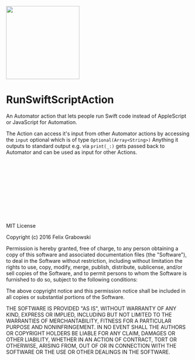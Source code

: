 <img src="https://github.com/nemesit/RunSwiftScriptAction/blob/master/Run%20Swift%20Script/SwiftScript.icns?raw=true" width="200">

# RunSwiftScriptAction
An Automator action that lets people run Swift code instead of AppleScript or JavaScript for Automation.

The Action can access it's input from other Automator actions by accessing the `input` optional which is of type `Optional(Array<String>)`
Anything it outputs to standard output e.g. via `print(_:)` gets passed back to Automator and can be used as input for other Actions.




<br><br><br><br><br><br><br><br><br><br>
MIT License

Copyright (c) 2016 Felix Grabowski

Permission is hereby granted, free of charge, to any person obtaining a copy
of this software and associated documentation files (the "Software"), to deal
in the Software without restriction, including without limitation the rights
to use, copy, modify, merge, publish, distribute, sublicense, and/or sell
copies of the Software, and to permit persons to whom the Software is
furnished to do so, subject to the following conditions:

The above copyright notice and this permission notice shall be included in all
copies or substantial portions of the Software.

THE SOFTWARE IS PROVIDED "AS IS", WITHOUT WARRANTY OF ANY KIND, EXPRESS OR
IMPLIED, INCLUDING BUT NOT LIMITED TO THE WARRANTIES OF MERCHANTABILITY,
FITNESS FOR A PARTICULAR PURPOSE AND NONINFRINGEMENT. IN NO EVENT SHALL THE
AUTHORS OR COPYRIGHT HOLDERS BE LIABLE FOR ANY CLAIM, DAMAGES OR OTHER
LIABILITY, WHETHER IN AN ACTION OF CONTRACT, TORT OR OTHERWISE, ARISING FROM,
OUT OF OR IN CONNECTION WITH THE SOFTWARE OR THE USE OR OTHER DEALINGS IN THE
SOFTWARE.
